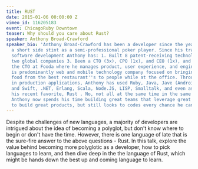 ```yaml
---
title: RUST
date: 2015-01-06 00:00:00 Z
vimeo_id: 116205183
event: ChicagoRuby Downtown
teaser: Why should you care about Rust?
speaker: Anthony Broad-Crawford
speaker_bio: 'Anthony Broad-Crawford has been a developer since the year 2000 with
  a short side stint as a semi-professional poker player. Since his transition to
  software development Anthony has: 1. Built 8 patent-receiving technologies 2. Founded
  two global companies 3. Been a CTO (3x), CPO (1x), and CEO (1x), and is currently
  the CTO at Fooda where he manages product, user experience, and engineering. Fooda
  is predominantly web and mobile technology company focused on bringing great & healthy
  food from the best restaurant''s to people while at the office. Through his career
  in production applications, Anthony has used Ruby, Java, Jave (Android), Objective-C
  and Swift, .NET, Erlang, Scala, Node.JS, LISP, Smalltalk, and even assembly, with
  his recent favorite, Rust . No, not all at the same time in the same application.
  Anthony now spends his time building great teams that leverage great technology
  to build great products, but still looks to codes every chance he can get. :)'
---
```


Despite the challenges of new languages, a majority of developers are intrigued about the idea of becoming a polyglot, but don't know where to begin or don't have the time. However, there is one language of late that is the sure-fire answer to the above questions - Rust. In this talk, explore the value behind becoming more polyglotic as a developer, how to pick languages to learn, and then dive deep in the the language of Rust, which might be hands down the best up and coming language to learn.
